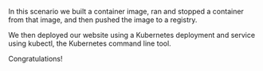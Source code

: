 In this scenario we built a container image, ran and stopped a container from
that image, and then pushed the image to a registry.

We then deployed our website using a Kubernetes deployment and service using
kubectl, the Kubernetes command line tool.

Congratulations!